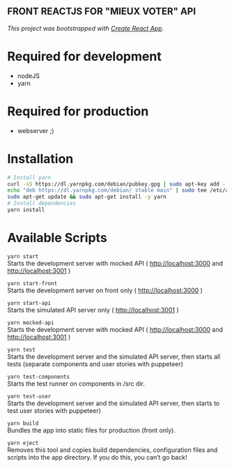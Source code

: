 FRONT REACTJS FOR "MIEUX VOTER" API
-----

*This project was bootstrapped with [Create React App](https://github.com/facebook/create-react-app).*

# Required for development
- nodeJS
- yarn 

# Required for production
- webserver ;)

# Installation

```bash
# Install yarn
curl -sS https://dl.yarnpkg.com/debian/pubkey.gpg | sudo apt-key add -
echo "deb https://dl.yarnpkg.com/debian/ stable main" | sudo tee /etc/apt/sources.list.d/yarn.list
sudo apt-get update && sudo apt-get install -y yarn
# Install dependencies 
yarn install
``` 

# Available Scripts

`yarn start`  
Starts the development server with mocked API ( [http://localhost:3000](http://localhost:3000) and  [http://localhost:3001](http://localhost:3001) )

`yarn start-front`  
Starts the development server on front only ( [http://localhost:3000](http://localhost:3000) )

`yarn start-api`  
Starts the simulated API server only ( [http://localhost:3001](http://localhost:3001) )

`yarn mocked-api`  
Starts the development server with mocked API ( [http://localhost:3000](http://localhost:3000) and  [http://localhost:3001](http://localhost:3001) )

`yarn test`  
Starts the development server and the simulated API server, then starts all tests (separate components and user stories with puppeteer)

`yarn test-components`  
Starts the test runner on components in /src dir.

`yarn test-user`  
Starts the development server and the simulated API server, then starts to test user stories with puppeteer)

`yarn build`  
Bundles the app into static files for production (front only).

`yarn eject`  
Removes this tool and copies build dependencies, configuration files
and scripts into the app directory. If you do this, you can’t go back!

